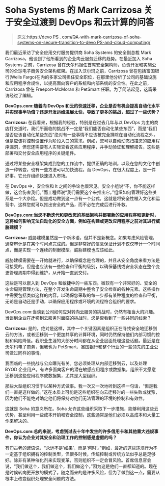 # Soha Systems 的 Mark Carrizosa 关于安全过渡到 DevOps 和云计算的问答

> 原文:[https://devo PS . com/QA-with-mark-carrizosa-of-soha-systems-on-secure-transition-to-devo PS-and-cloud-computing/](https://devops.com/qa-with-mark-carrizosa-of-soha-systems-on-secure-transition-to-devops-and-cloud-computing/)

我们最近采访了安全应用交付服务提供商 Soha Systems 的安全副总裁 Mark Carrizosa，他谈到了他所看到的企业向云服务迁移的趋势。在最近加入 Soha Systems 之前，Carrizosa 曾在沃尔玛担任首席安全架构师，负责开发和实施公司的全球电子商务安全架构框架。在加入沃尔玛之前，Carrizosa 曾在包括富国银行(Wells Fargo)在内的多家公司担任安全职位，在那里他分析了公司的基础设施和应用程序合规性，以提高面向客户的系统和内部系统的安全性。在此之前，Carrizosa 曾在 Freeport-McMoran 和 PetSmart 任职。为了简洁起见，这篇采访经过了编辑。

**DevOps.com:随着向 DevOps 和云的快速迁移，企业是否有机会提高自动化水平并实现事半功倍？还是开发运维进展太快，导致了更多的挑战，超过了一些优势？**

**Carrizosa:** 在我看来，根据我的经验，特别是在过去几年与以 DevOps 为主的商店打交道时，我们所面临的挑战不一定是“我们能否自动化某些东西”，而是“我们是否应该自动化某些东西”绝对有一些事情不应该被完全排除在自动化流程之外，但是应该将控制设置作为阶段入口的需求。例如，您可以自动动态扫描您的应用程序漏洞，但您还需要有人实际查看这些应用程序，并手动验证和理解报告。这些是部署和交付安全应用程序的关键组件。

通过将某些安全框架集成到您的工作流中，提供正确的培训，以及在您的文化中创造一种转变，也有一些方法可以加快流程。而 DevOps，在很大程度上，是一件好事。它允许组织快速进入市场。

在 DevOps 中，安全性和 It 之间的争论也很常见。安全小组说“不，你不能这样做，这会伤害我们。”而工程师说“我们需要这个来推出它。”组织如何管理好这些关系是一个大杂烩。但是成功做到这一点有一个公式，这就是将安全性植入文化和运营中，这样您就可以推出安全的产品，而不必在完成后进行补救。

**DevOps.com:当您不断迭代和更改您的基础架构并部署新的应用程序和更新时，这将如何影响无法自动化的安全方面，例如在构建或更改应用程序之前对其进行威胁建模？**

**Carrizosa:** 威胁建模虽然是一个新术语，但并不是新概念。如果考虑风险管理，通常审计是在某个时间点完成的。但是非常好的信息保证计划不仅仅审计一个时间点，而是实现一个连续的制衡模型。威胁建模也应该如此。

威胁建模需要在一开始就进行，以确保概念是合理的，并且从安全角度来看方法是可接受的。但是也应该有一些检查和平衡的级别，以确保基线或安全状态在整个变更管理周期中得到维护，从开始一直到交付。

这些是可以嵌入到 DevOps 和敏捷中的一些东西。微软有一个非常好的、安全的生命周期管理方法，在整个开发生命周期中整合了安全检查的各种元素。这些操作中需要包括类似这样的内容，以确保您采取的每一步都有某种程度的检查和平衡，无论是自动还是手动，以确保应用程序或环境的流程符合组织的要求。

DevOps.com:当谈到公司如何应对转向云服务的挑战时，仍然有相当大的兴趣。当谈到企业在迁移到云服务时面临的挑战时，您是否看到了一些共同的线索？

**Carrizosa:** 是的，绝对是这样，其中一个关键因素是组织正在寻找安全地迁移到云的方法，或者迁移到一个更加共享的计算环境，同时仍然保持他们内部习惯的控制和风险降低。我职业生涯的大部分时间都在从企业层面处理这些话题。最近是在沃尔玛电子商务，但我也为 PetSmart、富国银行和整个行业的一些领先的工业公司做过同样的事情。

我面临的一些挑战与公众曝光有关。您必须处理从内部迁移到云，以及处理 BYOD 企业用户。有许多面向客户的潜在敏感应用程序或数据集，组织不太愿意迁移到这些应用程序或数据集，尤其是大型组织。

那些大型组织习惯于以某种方式做事。我一次又一次地听到这样一句话，“但是我们一直是这样做的。”这在本质上可能是这些组织在向云迁移时的一些失败或犹豫，因为他们不能绝对确定他们将保持对他们无法管理的环境的控制和有效性。

这就是 Soha 的意义所在。Soha 允许这些组织采取下一步措施，能够利用这些云优势，甚至利用一些成本开销和安全控制，这些通常是他们必须以高成本和大量工作来解决的。

**DevOps.com:总的来说，考虑到过去十年中发生的许多信用卡和其他重大违规事件，你认为企业对其安全和治理工作的控制感是虚假的吗？**

有句古老的谚语说，“永远不是‘如果’，而是‘何时’。”例如，最近的这些违规行为不一定基于组织拥有的控制类型，但很多时候，传统控制或传统方法似乎总是足够好。除非有某种催化剂来实现变革，否则组织不一定会冒风险。首席信息官会说，“我们做这个，我们做这个，我们做这个，”因为这是他们一直都知道的。现在是时候转向更开放的模式了。随之而来的是许多风险，但为了做到这一点，需要从根本上改变组织处理安全问题的方法。
